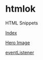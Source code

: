 # htmlok
 HTML Snippets

 [Index](https://suiramus.github.io/htmlok/)


 [Hero Image](https://suiramus.github.io/htmlok/hero/)

 [eventListener](https://suiramus.github.io/htmlok/hero/event.html)
